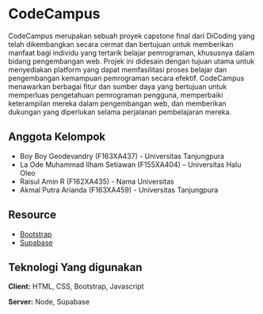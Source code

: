 
# CodeCampus

CodeCampus merupakan sebuah proyek capstone final dari DiCoding yang telah dikembangkan secara cermat dan bertujuan untuk memberikan manfaat bagi individu yang tertarik belajar pemrograman, khususnya dalam bidang pengembangan web. Projek ini didesain dengan tujuan utama untuk menyediakan platform yang dapat memfasilitasi proses belajar dan pengembangan kemampuan pemrograman secara efektif. CodeCampus menawarkan berbagai fitur dan sumber daya yang bertujuan untuk memperluas pengetahuan pemrograman pengguna, memperbaiki keterampilan mereka dalam pengembangan web, dan memberikan dukungan yang diperlukan selama perjalanan pembelajaran mereka.

## Anggota Kelompok
- Boy Boy Geodevandry (F163XA437) - Universitas Tanjungpura
- La Ode Muhammad Ilham Setiawan (F155XA404) – Universitas Halu Oleo
- Raisul Amin R (F162XA435) - Nama Universitas
- Akmal Putra Arianda (F163XA459) - Universitas Tanjungpura



## Resource

 - [Bootstrap](https://getbootstrap.com/)
 - [Supabase](https://supabase.com/)


## Teknologi Yang digunakan

**Client:** HTML, CSS, Bootstrap, Javascript

**Server:** Node,  Supabase

